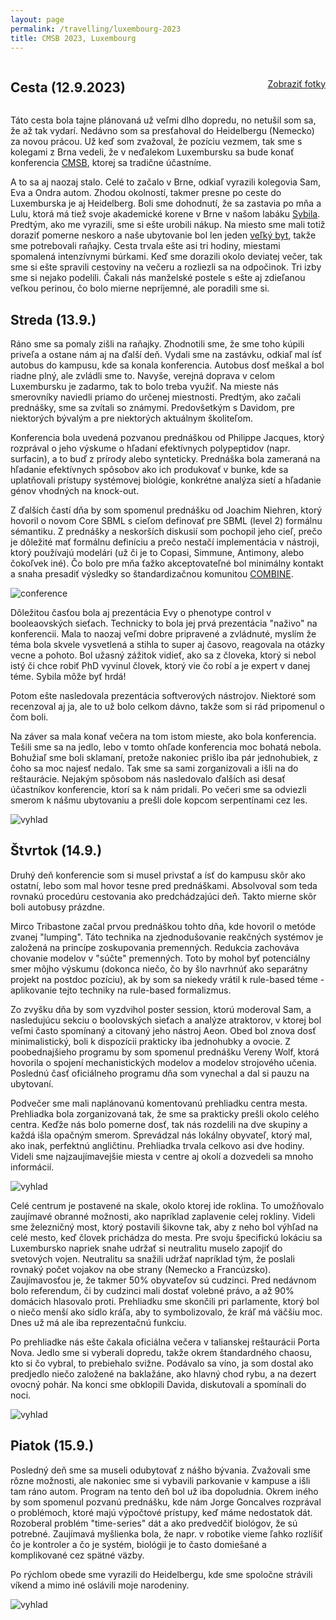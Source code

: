```yaml
---
layout: page
permalink: /travelling/luxembourg-2023
title: CMSB 2023, Luxembourg
---
```


<div style="display: flex; justify-content: space-between; align-items: center;">
  <h2>Cesta (12.9.2023)</h2>
  <p style="margin: 0; font-size: 1em; text-align: right;"><a href="https://photos.app.goo.gl/pDQNq92ucs9zxoYJ9">Zobraziť fotky</a></p>
</div>

Táto cesta bola tajne plánovaná už veľmi dlho dopredu, no netušil som sa, že až tak vydarí. Nedávno som sa presťahoval do Heidelbergu (Nemecko) za novou prácou. Už keď som zvažoval, že pozíciu vezmem, tak sme s kolegami z Brna vedeli, že v neďalekom Luxembursku sa bude konať konferencia [CMSB](https://cmsb2023.uni.lu/), ktorej sa tradične účastníme.

A to sa aj naozaj stalo. Celé to začalo v Brne, odkiaľ vyrazili kolegovia Sam, Eva a Ondra autom. Zhodou okolností, takmer presne po ceste do Luxemburska je aj Heidelberg. Boli sme dohodnutí, že sa zastavia po mňa a Lulu, ktorá má tiež svoje akademické korene v Brne v našom labáku [Sybila](https://sybila.fi.muni.cz/). Predtým, ako me vyrazili, sme si ešte urobili nákup. Na miesto sme mali totiž doraziť pomerne neskoro a naše ubytovanie bol len jeden [veľký byt](https://www.booking.com/Share-YvIxee), takže sme potrebovali raňajky. Cesta trvala ešte asi tri hodiny, miestami spomalená intenzívnymi búrkami. Keď sme dorazili okolo deviatej večer, tak sme si ešte spravili cestoviny na večeru a rozliezli sa na odpočinok. Tri izby sme si nejako podelili. Čakali nás manželské postele s ešte aj zdieľanou veľkou perinou, čo bolo mierne nepríjemné, ale poradili sme si.

## Streda (13.9.)

Ráno sme sa pomaly zišli na raňajky. Zhodnotili sme, že sme toho kúpili priveľa a ostane nám aj na ďalší deň. Vydali sme na zastávku, odkiaľ mal ísť autobus do kampusu, kde sa konala konferencia. Autobus dosť meškal a bol riadne plný, ale zvládli sme to. Navyše, verejná doprava v celom Luxembursku je zadarmo, tak to bolo treba využiť. Na mieste nás smerovníky naviedli priamo do určenej miestnosti. Predtým, ako začali prednášky, sme sa zvítali so známymi. Predovšetkým s Davidom, pre niektorých bývalým a pre niektorých aktuálnym školiteľom.

Konferencia bola uvedená pozvanou prednáškou od Philippe Jacques, ktorý rozprával o jeho výskume o hľadaní efektívnych polypeptidov (napr. surfacin), a to buď z prírody alebo synteticky. Prednáška bola zameraná na hľadanie efektívnych spôsobov ako ich produkovať v bunke, kde sa uplatňovali prístupy systémovej biológie, konkrétne analýza sietí a hľadanie génov vhodných na knock-out.

Z ďalších častí dňa by som spomenul prednášku od Joachim Niehren, ktorý hovoril o novom Core SBML s cieľom definovať pre SBML (level 2) formálnu sémantiku. Z prednášky a neskorších diskusií som pochopil jeho cieľ, prečo je dôležité mať formálnu definíciu a prečo nestačí implementácia v nástroji, ktorý používajú modelári (už či je to Copasi, Simmune, Antimony, alebo čokoľvek iné). Čo bolo pre mňa ťažko akceptovateľné bol minimálny kontakt a snaha presadiť výsledky so štandardizačnou komunitou [COMBINE](https://co.mbine.org/).

![conference](https://photos.google.com/share/AF1QipNDPU2Q50lC8KGIeK5GSSddvhzI8Q-cnjNqV-HZhT8UceSVhmzYM8xENy2BUml03g/photo/AF1QipP62A_LmV24J1qYPLnf3qkUWorO21W3nCSCkpE2?key=c0RiVno3UkIyNzJRNlphYTQ5aUN0WjFoc1BTdFVB)

Dôležitou časťou bola aj prezentácia Evy o phenotype control v booleaovských sieťach. Technicky to bola jej prvá prezentácia "naživo" na konferencii. Mala to naozaj veľmi dobre pripravené a zvládnuté, myslím že téma bola skvele vysvetlená a stihla to super aj časovo, reagovala na otázky vecne a pohoto. Bol užasný zážitok vidieť, ako sa z človeka, ktorý si nebol istý či chce robiť PhD vyvinul človek, ktorý vie čo robí a je expert v danej téme. Sybila môže byť hrdá!

Potom ešte nasledovala prezentácia softverových nástrojov. Niektoré som recenzoval aj ja, ale to už bolo celkom dávno, takže som si rád pripomenul o čom boli.

Na záver sa mala konať večera na tom istom mieste, ako bola konferencia. Tešili sme sa na jedlo, lebo v tomto ohľade konferencia moc bohatá nebola. Bohužiaľ sme boli sklamaní, pretože nakoniec prišlo iba pár jednohubiek, z čoho sa moc najesť nedalo. Tak sme sa sami zorganizovali a išli na do reštaurácie. Nejakým spôsobom nás nasledovalo ďalších asi desať účastníkov konferencie, ktorí sa k nám pridali. Po večeri sme sa odviezli smerom k nášmu ubytovaniu a prešli dole kopcom serpentínami cez les.

![vyhlad](https://lh3.googleusercontent.com/pw/ADCreHc1shyXCsFsklTPl2NgyjgNURWA5s4wIAyxag3u12KT6xh1RJcGbYeT_-6c0AQ7AEiGI74H9AWTAhjsGJgoCMq9YnuWTCLyGAsSErdJxNTWvP3QkPfeRjwlsL_Lt6U71blNhgrOfz9r0Mxo9ejbceQA_w=w3600-h2026-s-no?authuser=0)

## Štvrtok (14.9.)

Druhý deň konferencie som si musel privstať a ísť do kampusu skôr ako ostatní, lebo som mal hovor tesne pred prednáškami. Absolvoval som teda rovnakú procedúru cestovania ako predchádzajúci deň. Takto mierne skôr boli autobusy prázdne.

Mirco Tribastone začal prvou prednáškou tohto dňa, kde hovoril o metóde zvanej "lumping". Táto technika na zjednodušovanie reakčných systémov je založená na princípe zoskupovania premenných. Redukcia zachováva chovanie modelov v "súčte" premenných. Toto by mohol byť potenciálny smer môjho výskumu (dokonca niečo, čo by šlo navrhnúť ako separátny projekt na postdoc pozíciu), ak by som sa niekedy vrátil k rule-based téme - aplikovanie tejto techniky na rule-based formalizmus.

Zo zvyšku dňa by som vyzdvihol poster session, ktorú moderoval Sam, a nasledujúcu sekciu o boolovských sieťach a analýze atraktorov, v ktorej bol veľmi často spomínaný a citovaný jeho nástroj Aeon. Obed bol znova dosť minimalistický, boli k dispozícii prakticky iba jednohubky a ovocie. Z poobednajšieho programu by som spomenul prednášku Vereny Wolf, ktorá hovorila o spojení mechanistických modelov a modelov strojového učenia. Poslednú časť oficiálneho programu dňa som vynechal a dal si pauzu na ubytovaní.

Podvečer sme mali naplánovanú komentovanú prehliadku centra mesta. Prehliadka bola zorganizovaná tak, že sme sa prakticky prešli okolo celého centra. Keďže nás bolo pomerne dosť, tak nás rozdelili na dve skupiny a každá išla opačným smerom. Sprevádzal nás lokálny obyvateľ, ktorý mal, ako inak, perfektnú angličtinu. Prehliadka trvala celkovo asi dve hodiny. Videli sme najzaujímavejšie miesta v centre aj okolí a dozvedeli sa mnoho informácií.

![vyhlad](https://lh3.googleusercontent.com/pw/ADCreHdEZghfJNHL6Q135nwgxrf-AwwE60MrXj-lKr5S55nGkspyecNzM_KGdvngSxeVEWpoGjIdNzplzdRG9h6xjJh7DgQhazQHATFd2K5f18CEfKNVIagykLeG7G0EqOd62s5RJ3SNHellscD9SyfIE1PJFQ=w3120-h2080-s-no?authuser=0)

Celé centrum je postavené na skale, okolo ktorej ide roklina. To umožňovalo zaujímavé obranné možnosti, ako napríklad zaplavenie celej rokliny. Videli sme železničný most, ktorý postavili šikovne tak, aby z neho bol výhľad na celé mesto, keď človek prichádza do mesta. Pre svoju špecifickú lokáciu sa Luxembursko napriek snahe udržať si neutralitu muselo zapojiť do svetových vojen. Neutralitu sa snažili udržať napríklad tým, že poslali rovnaký počet vojakov na obe strany (Nemecko a Francúzsko). Zaujímavosťou je, že takmer 50% obyvateľov sú cudzinci. Pred nedávnom bolo referendum, či by cudzinci mali dostať volebné právo, a až 90% domácich hlasovalo proti. Prehliadku sme skončili pri parlamente, ktorý bol o niečo menší ako sídlo kráľa, aby to symbolizovalo, že kráľ má väčšiu moc. Dnes už má ale iba reprezentačnú funkciu.

Po prehliadke nás ešte čakala oficiálna večera v talianskej reštaurácii Porta Nova. Jedlo sme si vyberali dopredu, takže okrem štandardného chaosu, kto si čo vybral, to prebiehalo svižne. Podávalo sa víno, ja som dostal ako predjedlo niečo založené na baklažáne, ako hlavný chod rybu, a na dezert ovocný pohár. Na konci sme obklopili Davida, diskutovali a spomínali do noci.

![vyhlad](https://lh3.googleusercontent.com/pw/ADCreHdDGzkMxVwumbng-j7AqgVh2Vjes_vczt15avUe9kYytNrN2TFzjSOntPAVR6mU4V4wYkJv6e06T0TwRKEBh84pFIs2TomsdN196Enx8l5uWuYG-AFAhE8Ad_kjAuTlMF7gWLmchZs0xSrT_dZm2UV-gA=w3600-h2026-s-no?authuser=0)

## Piatok (15.9.)

Posledný deň sme sa museli odubytovať z nášho bývania. Zvažovali sme rôzne možnosti, ale nakoniec sme si vybavili parkovanie v kampuse a išli tam ráno autom. Program na tento deň bol už iba dopoludnia. Okrem iného by som spomenul pozvanú prednášku, kde nám Jorge Goncalves rozprával o problémoch, ktoré majú výpočtové prístupy, keď máme nedostatok dát. Rozoberal problém "time-series" dát a ako predvedčiť biológov, že sú potrebné. Zaujímavá myšlienka bola, že napr. v robotike vieme ľahko rozlíšiť čo je kontroler a čo je systém, biológii je to často domiešané a komplikované cez spätné väzby.

Po rýchlom obede sme vyrazili do Heidelbergu, kde sme spoločne strávili víkend a mimo iné oslávili moje narodeniny.

![vyhlad](https://lh3.googleusercontent.com/pw/ADCreHf0syXTwWDssSDmSCLBnS2XEzxDm0OPSlCtBt7kZRnrVwH9hSyzKpqba-SiGEuUNFuIrclJl9-xWqzup6fJJIxWN_XN0u29JTKOPcDCUrYpOGqTO0SbdrgOtPVnexOPawahPKZY1k3am-BuR6DFulgP=w3600-h1620-s-no?authuser=0)
